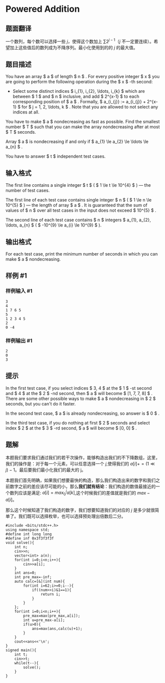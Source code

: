 # Powered Addition

## 题面翻译

一个数列，每个数可以选择一些 $j$，使得这个数加上 $\sum {2^{j-1}}$（$j$ 不一定要连续）。希望加上这些值后的数列成为不降序列。最小化使用到的的 $j$ 的最大值。

## 题目描述

You have an array $ a $ of length $ n $ . For every positive integer $ x $ you are going to perform the following operation during the $ x $ -th second:

- Select some distinct indices $ i_{1}, i_{2}, \ldots, i_{k} $ which are between $ 1 $ and $ n $ inclusive, and add $ 2^{x-1} $ to each corresponding position of $ a $ . Formally, $ a_{i_{j}} := a_{i_{j}} + 2^{x-1} $ for $ j = 1, 2, \ldots, k $ . Note that you are allowed to not select any indices at all.

You have to make $ a $ nondecreasing as fast as possible. Find the smallest number $ T $ such that you can make the array nondecreasing after at most $ T $ seconds.

Array $ a $ is nondecreasing if and only if $ a_{1} \le a_{2} \le \ldots \le a_{n} $ .

You have to answer $ t $ independent test cases.

## 输入格式

The first line contains a single integer $ t $ ( $ 1 \le t \le 10^{4} $ ) — the number of test cases.

The first line of each test case contains single integer $ n $ ( $ 1 \le n \le 10^{5} $ ) — the length of array $ a $ . It is guaranteed that the sum of values of $ n $ over all test cases in the input does not exceed $ 10^{5} $ .

The second line of each test case contains $ n $ integers $ a_{1}, a_{2}, \ldots, a_{n} $ ( $ -10^{9} \le a_{i} \le 10^{9} $ ).

## 输出格式

For each test case, print the minimum number of seconds in which you can make $ a $ nondecreasing.

## 样例 #1

### 样例输入 #1

```
3
4
1 7 6 5
5
1 2 3 4 5
2
0 -4
```

### 样例输出 #1

```
2
0
3
```

## 提示

In the first test case, if you select indices $ 3, 4 $ at the $ 1 $ -st second and $ 4 $ at the $ 2 $ -nd second, then $ a $ will become $ [1, 7, 7, 8] $ . There are some other possible ways to make $ a $ nondecreasing in $ 2 $ seconds, but you can't do it faster.

In the second test case, $ a $ is already nondecreasing, so answer is $ 0 $ .

In the third test case, if you do nothing at first $ 2 $ seconds and select index $ 2 $ at the $ 3 $ -rd second, $ a $ will become $ [0, 0] $ .

## 题解
本题我们要求我们通过我们的若干次操作，能够构造出我们的不下降数组，这里，我们的操作是：对于每一个元素，可以任意选择一个 $j$,使得我们的 $a[i]+=(1\ll j)-1$。最后要我们最小化我们的最大的 j。

本题我们首先明确，如果我们想要最快的构造，那么我们构造出来的数字和我们之前数字之前的差应该尽可能的小，那么**我们就有结论**：我们构造的数值最接近的一个数列应该是满足: $a[i]=max_{0}^{i} a[k]$,这个时候我们的差值就是我们的 $max-a[i]$。

那么这个时候知道了我们构造的数字，我们想要知道我们的对应的 $j$ 是多少就很简单了。我们既可以选择枚举，也可以选择预处理出倍数后二分。

```
#include <bits/stdc++.h>
using namespace std;
#define int long long
#define inf 0x3f3f3f3f
void solve(){
	int n;
	cin>>n;
	vector<int> a(n);
	for(int i=0;i<n;i++){
		cin>>a[i];
	}
	int ans=0;
	int pre_max=-inf;
	auto calc=[&](int num){
		for(int i=62;i>=0;i--){
			if((num>>i)&1==1){
				return i;
			}
		}	
	};
	for(int i=0;i<n;i++){
		pre_max=max(pre_max,a[i]);
		int u=pre_max-a[i];
		if(u>0){
			ans=max(ans,calc(u)+1);
		}
	}
	cout<<ans<<'\n';
}
signed main(){
	int t;
	cin>>t;
	while(t--){
		solve();
	}
}
```